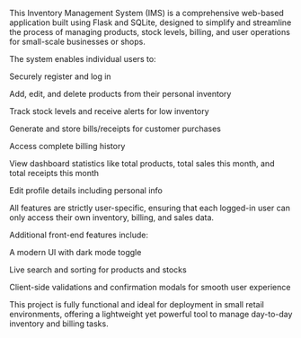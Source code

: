 This Inventory Management System (IMS) is a comprehensive web-based application built using Flask and SQLite, designed to simplify and streamline the process of managing products, stock levels, billing, and user operations for small-scale businesses or shops.

The system enables individual users to:

Securely register and log in

Add, edit, and delete products from their personal inventory

Track stock levels and receive alerts for low inventory

Generate and store bills/receipts for customer purchases

Access complete billing history

View dashboard statistics like total products, total sales this month, and total receipts this month

Edit profile details including personal info

All features are strictly user-specific, ensuring that each logged-in user can only access their own inventory, billing, and sales data.

Additional front-end features include:

A modern UI with dark mode toggle

Live search and sorting for products and stocks

Client-side validations and confirmation modals for smooth user experience

This project is fully functional and ideal for deployment in small retail environments, offering a lightweight yet powerful tool to manage day-to-day inventory and billing tasks.

